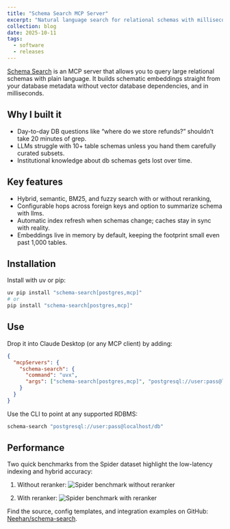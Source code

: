 ```yaml
---
title: "Schema Search MCP Server"
excerpt: "Natural language search for relational schemas with millisecond latency."
collection: blog
date: 2025-10-11
tags:
  - software
  - releases
---
```


[Schema Search](https://github.com/Neehan/schema-search) is an MCP server that allows you to query large relational schemas with plain language. It builds schematic embeddings straight from your database metadata without vector database dependencies, and in milliseconds.

## Why I built it
- Day-to-day DB questions like “where do we store refunds?” shouldn’t take 20 minutes of grep.
- LLMs struggle with 10+ table schemas unless you hand them carefully curated subsets.
- Institutional knowledge about db schemas gets lost over time. 

## Key features
- Hybrid, semantic, BM25, and fuzzy search with or without reranking,
- Configurable hops across foreign keys and option to summarize schema with llms.
- Automatic index refresh when schemas change; caches stay in sync with reality.
- Embeddings live in memory by default, keeping the footprint small even past 1,000 tables.

## Installation
Install with uv or pip:

```bash
uv pip install "schema-search[postgres,mcp]"
# or
pip install "schema-search[postgres,mcp]"
```

## Use
Drop it into Claude Desktop (or any MCP client) by adding:

```json
{
  "mcpServers": {
    "schema-search": {
      "command": "uvx",
      "args": ["schema-search[postgres,mcp]", "postgresql://user:pass@localhost/db"]
    }
  }
}
```

Use the CLI to point at any supported RDBMS:

```bash
schema-search "postgresql://user:pass@localhost/db"
```

## Performance
Two quick benchmarks from the Spider dataset highlight the low-latency indexing and hybrid accuracy:

1. Without reranker:
![Spider benchmark without reranker](https://raw.githubusercontent.com/Neehan/schema-search/refs/heads/main/img/spider_benchmark_without_reranker.png)

2. With reranker:
![Spider benchmark with reranker](https://raw.githubusercontent.com/Neehan/schema-search/refs/heads/main/img/spider_benchmark_with_reranker.png)

Find the source, config templates, and integration examples on GitHub: [Neehan/schema-search](https://github.com/Neehan/schema-search).
